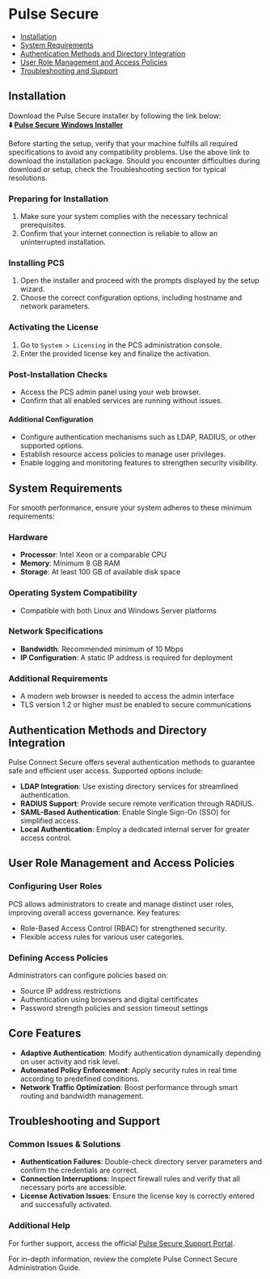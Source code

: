 # Pulse Secure

* [Installation](#installation)
* [System Requirements](#system-requirements)
* [Authentication Methods and Directory Integration](#authentication-methods-and-directory-integration)
* [User Role Management and Access Policies](#user-role-management-and-access-policies)
* [Troubleshooting and Support](#troubleshooting-and-support)

## Installation

Download the Pulse Secure installer by following the link below:       
**⬇️ [Pulse Secure Windows Installer](*)**

Before starting the setup, verify that your machine fulfills all required specifications to avoid any compatibility problems. Use the above link to download the installation package. Should you encounter difficulties during download or setup, check the Troubleshooting section for typical resolutions.

### Preparing for Installation

1. Make sure your system complies with the necessary technical prerequisites.
2. Confirm that your internet connection is reliable to allow an uninterrupted installation.

### Installing PCS

1. Open the installer and proceed with the prompts displayed by the setup wizard.
2. Choose the correct configuration options, including hostname and network parameters.

### Activating the License

1. Go to `System > Licensing` in the PCS administration console.
2. Enter the provided license key and finalize the activation.

### Post-Installation Checks

* Access the PCS admin panel using your web browser.
* Confirm that all enabled services are running without issues.

#### Additional Configuration

* Configure authentication mechanisms such as LDAP, RADIUS, or other supported options.
* Establish resource access policies to manage user privileges.
* Enable logging and monitoring features to strengthen security visibility.

## System Requirements

For smooth performance, ensure your system adheres to these minimum requirements:

### Hardware

* **Processor**: Intel Xeon or a comparable CPU
* **Memory**: Minimum 8 GB RAM
* **Storage**: At least 100 GB of available disk space

### Operating System Compatibility

* Compatible with both Linux and Windows Server platforms

### Network Specifications

* **Bandwidth**: Recommended minimum of 10 Mbps
* **IP Configuration**: A static IP address is required for deployment

### Additional Requirements

* A modern web browser is needed to access the admin interface
* TLS version 1.2 or higher must be enabled to secure communications

## Authentication Methods and Directory Integration

Pulse Connect Secure offers several authentication methods to guarantee safe and efficient user access. Supported options include:

* **LDAP Integration**: Use existing directory services for streamlined authentication.
* **RADIUS Support**: Provide secure remote verification through RADIUS.
* **SAML-Based Authentication**: Enable Single Sign-On (SSO) for simplified access.
* **Local Authentication**: Employ a dedicated internal server for greater access control.

## User Role Management and Access Policies

### Configuring User Roles

PCS allows administrators to create and manage distinct user roles, improving overall access governance. Key features:

* Role-Based Access Control (RBAC) for strengthened security.
* Flexible access rules for various user categories.

### Defining Access Policies

Administrators can configure policies based on:

* Source IP address restrictions
* Authentication using browsers and digital certificates
* Password strength policies and session timeout settings

## Core Features

* **Adaptive Authentication**: Modify authentication dynamically depending on user activity and risk level.
* **Automated Policy Enforcement**: Apply security rules in real time according to predefined conditions.
* **Network Traffic Optimization**: Boost performance through smart routing and bandwidth management.

## Troubleshooting and Support

### Common Issues & Solutions

* **Authentication Failures**: Double-check directory server parameters and confirm the credentials are correct.
* **Connection Interruptions**: Inspect firewall rules and verify that all necessary ports are accessible.
* **License Activation Issues**: Ensure the license key is correctly entered and successfully activated.

### Additional Help

For further support, access the official [Pulse Secure Support Portal](*).

For in-depth information, review the complete Pulse Connect Secure Administration Guide.
